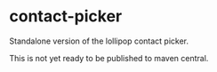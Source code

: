 # contact-picker
Standalone version of the lollipop contact picker.

This is not yet ready to be published to maven central.
